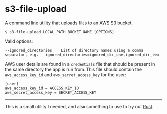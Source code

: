 # s3-file-upload

A command line utility that uploads files to an AWS S3 bucket.

```
$ s3-file-upload LOCAL_PATH BUCKET_NAME [OPTIONS]
```

Valid options:
```
--ignored_directories    List of directory names using a comma separator, e.g. --ignored_directories=ignored_dir_one,ignored_dir_two
```

AWS user details are found in a `credentials` file that should be present in the same directory the app is run from. This file should contain the `aws_access_key_id` and `aws_secret_access_key` for the user:
```
[user]
aws_access_key_id = ACCESS_KEY_ID
aws_secret_access_key = SECRET_ACCESS_KEY
```
____________________________________

This is a small utility I needed, and also something to use to try out [Rust](https://www.rust-lang.org/).
